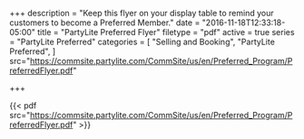 +++
description = "Keep this flyer on your display table to remind your customers to become a Preferred Member."
date = "2016-11-18T12:33:18-05:00"
title = "PartyLite Preferred Flyer"
filetype = "pdf"
active = true
series = "PartyLite Preferred"
categories = [
  "Selling and Booking",
  "PartyLite Preferred",
]
src="https://commsite.partylite.com/CommSite/us/en/Preferred_Program/PreferredFlyer.pdf"

+++

{{< pdf src="https://commsite.partylite.com/CommSite/us/en/Preferred_Program/PreferredFlyer.pdf" >}}
